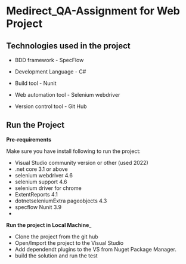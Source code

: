 # Medirect_QA-Assignment for Web Project

## Technologies used in the project

- BDD framework                    -  SpecFlow

- Development Language               - C#

- Build tool                         - Nunit

- Web automation tool                - Selenium webdriver

- Version control tool               - Git Hub

## Run the Project

__Pre-requirements__

Make sure you have install following to run the project:

- Visual Studio community version or other (used 2022)
- .net core 3.1 or above
- selenium webdriver 4.6
- selenium support 4.6
- selenium driver for chrome
- ExtentReports 4.1
- dotnetseleniumExtra pageobjects 4.3
- specflow Nunit 3.9
-
__Run the project in Local Machine___
- Clone the  project from the git hub
- Open/Import the project to the Visual Studio
- Add dependendt plugins to the VS from Nuget Package Manager.
- build the solution and run the test
